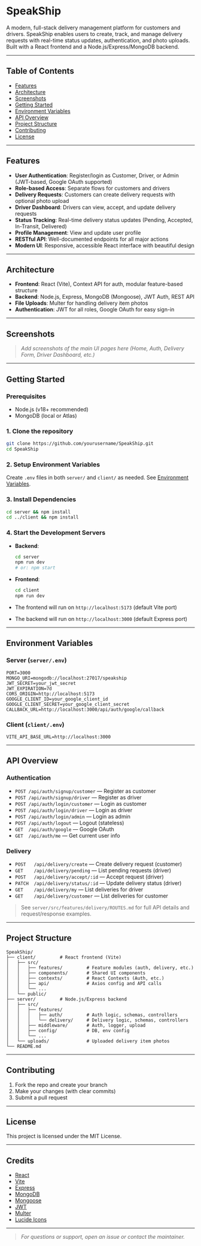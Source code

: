 # SpeakShip

A modern, full-stack delivery management platform for customers and drivers. SpeakShip enables users to create, track, and manage delivery requests with real-time status updates, authentication, and photo uploads. Built with a React frontend and a Node.js/Express/MongoDB backend.

---

## Table of Contents
- [Features](#features)
- [Architecture](#architecture)
- [Screenshots](#screenshots)
- [Getting Started](#getting-started)
- [Environment Variables](#environment-variables)
- [API Overview](#api-overview)
- [Project Structure](#project-structure)
- [Contributing](#contributing)
- [License](#license)

---

## Features
- **User Authentication**: Register/login as Customer, Driver, or Admin (JWT-based, Google OAuth supported)
- **Role-based Access**: Separate flows for customers and drivers
- **Delivery Requests**: Customers can create delivery requests with optional photo upload
- **Driver Dashboard**: Drivers can view, accept, and update delivery requests
- **Status Tracking**: Real-time delivery status updates (Pending, Accepted, In-Transit, Delivered)
- **Profile Management**: View and update user profile
- **RESTful API**: Well-documented endpoints for all major actions
- **Modern UI**: Responsive, accessible React interface with beautiful design

---

## Architecture
- **Frontend**: React (Vite), Context API for auth, modular feature-based structure
- **Backend**: Node.js, Express, MongoDB (Mongoose), JWT Auth, REST API
- **File Uploads**: Multer for handling delivery item photos
- **Authentication**: JWT for all roles, Google OAuth for easy sign-in

---

## Screenshots
> _Add screenshots of the main UI pages here (Home, Auth, Delivery Form, Driver Dashboard, etc.)_

---

## Getting Started

### Prerequisites
- Node.js (v18+ recommended)
- MongoDB (local or Atlas)

### 1. Clone the repository
```bash
git clone https://github.com/yourusername/SpeakShip.git
cd SpeakShip
```

### 2. Setup Environment Variables
Create `.env` files in both `server/` and `client/` as needed. See [Environment Variables](#environment-variables).

### 3. Install Dependencies
```bash
cd server && npm install
cd ../client && npm install
```

### 4. Start the Development Servers
- **Backend**:
  ```bash
  cd server
  npm run dev
  # or: npm start
  ```
- **Frontend**:
  ```bash
  cd client
  npm run dev
  ```

- The frontend will run on `http://localhost:5173` (default Vite port)
- The backend will run on `http://localhost:3000` (default Express port)

---

## Environment Variables

### Server (`server/.env`)
```
PORT=3000
MONGO_URI=mongodb://localhost:27017/speakship
JWT_SECRET=your_jwt_secret
JWT_EXPIRATION=7d
CORS_ORIGIN=http://localhost:5173
GOOGLE_CLIENT_ID=your_google_client_id
GOOGLE_CLIENT_SECRET=your_google_client_secret
CALLBACK_URL=http://localhost:3000/api/auth/google/callback
```

### Client (`client/.env`)
```
VITE_API_BASE_URL=http://localhost:3000
```

---

## API Overview

### Authentication
- `POST /api/auth/signup/customer` — Register as customer
- `POST /api/auth/signup/driver` — Register as driver
- `POST /api/auth/login/customer` — Login as customer
- `POST /api/auth/login/driver` — Login as driver
- `POST /api/auth/login/admin` — Login as admin
- `POST /api/auth/logout` — Logout (stateless)
- `GET  /api/auth/google` — Google OAuth
- `GET  /api/auth/me` — Get current user info

### Delivery
- `POST   /api/delivery/create` — Create delivery request (customer)
- `GET    /api/delivery/pending` — List pending requests (driver)
- `POST   /api/delivery/accept/:id` — Accept request (driver)
- `PATCH  /api/delivery/status/:id` — Update delivery status (driver)
- `GET    /api/delivery/my` — List deliveries for driver
- `GET    /api/delivery/customer` — List deliveries for customer

> See `server/src/features/delivery/ROUTES.md` for full API details and request/response examples.

---

## Project Structure

```
SpeakShip/
├── client/         # React frontend (Vite)
│   ├── src/
│   │   ├── features/         # Feature modules (auth, delivery, etc.)
│   │   ├── components/       # Shared UI components
│   │   ├── contexts/         # React Contexts (Auth, etc.)
│   │   ├── api/              # Axios config and API calls
│   │   └── ...
│   └── public/
├── server/         # Node.js/Express backend
│   ├── src/
│   │   ├── features/
│   │   │   ├── auth/         # Auth logic, schemas, controllers
│   │   │   └── delivery/     # Delivery logic, schemas, controllers
│   │   ├── middleware/       # Auth, logger, upload
│   │   ├── config/           # DB, env config
│   │   └── ...
│   └── uploads/              # Uploaded delivery item photos
└── README.md
```

---

## Contributing
1. Fork the repo and create your branch
2. Make your changes (with clear commits)
3. Submit a pull request

---

## License

This project is licensed under the MIT License.

---

## Credits
- [React](https://react.dev/)
- [Vite](https://vitejs.dev/)
- [Express](https://expressjs.com/)
- [MongoDB](https://www.mongodb.com/)
- [Mongoose](https://mongoosejs.com/)
- [JWT](https://jwt.io/)
- [Multer](https://github.com/expressjs/multer)
- [Lucide Icons](https://lucide.dev/)

---

> _For questions or support, open an issue or contact the maintainer._
